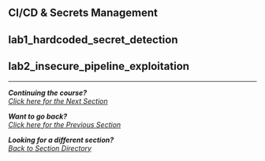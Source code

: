 ## CI/CD & Secrets Management

## lab1_hardcoded_secret_detection

## lab2_insecure_pipeline_exploitation


***                                                       

<b><i>Continuing the course?</b>
</br>
[Click here for the Next Section](/courseFiles/Section_04-containerAndCloudSecurity/containerAndCloudSecurity.md)</i>

<b><i>Want to go back?</b>
</br>
[Click here for the Previous Section](/courseFiles/Section_02-staticAnalysisAndDependencies/staticAnalysis.md)

<b><i>Looking for a different section? </b></br>[Back to Section Directory](/coursenavigation.md)</i>
